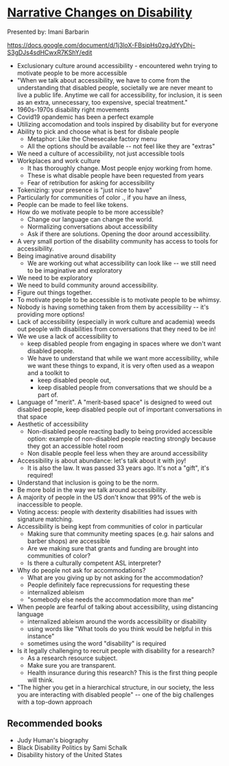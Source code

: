 # [Narrative Changes on Disability](https://www.deque.com/axe-con/sessions/narrative-changes-on-disability/) 

Presented by: Imani Barbarin

https://docs.google.com/document/d/1j3loX-FBsipHs0zgJdYyDhj-S3gDJs4sdHCwxR7KShY/edit

* Exclusionary culture around accessibility - encountered wehn trying to motivate people to be more accessible
* "When we talk about accessibility, we have to come from the understanding that disabled people, societally we are never meant to live a public life. Anytime we call for accessibility, for inclusion, it is seen as an extra, unnecessary, too expensive, special treatment."
* 1960s-1970s disability right movements
* Covid19 opandemic has been a perfect example
* Utilizing accomodation and tools inspired by disability but for everyone
* Ability to pick and choose what is best for disbale people
    * Metaphor: Like the Cheesecake factory menu
    * All the options should be available -- not feel like they are "extras"
* We need a culture of accessibility, not just accessible tools
* Workplaces and work culture
  *  It has thoroughly change. Most people enjoy working from home. 
  * These is what disable people have been requested from years 
  * Fear of retribution for asking for accessibility
* Tokenizing: your presence is "just nice to have"
* Particularly for communities of color ., if you have an ilness, 
* People can be made to feel like tokens. 
* How do we motivate people to be more accessible?
  *  Change our language can change the world. 
  *  Normalizing conversations about accessibility
  * Ask if there are solutions. Opening the door around accessibility. 
* A very small portion of the disability community has access to tools for accessibility.
* Being imaginative around disability
  *  We are working out what accessibility can look like -- we still need to be imaginative and exploratory
* We need to be exploratory
* We need to build community around accessibility.
* Figure out things together. 
* To motivate people to be accessible is to motivate people to be whimsy.
* Nobody is having something taken from them by accessibility -- it's providing more options!
* Lack of accessibility (especially in work culture and academia) weeds out people with disabilities from conversations that they need to be in!
* We we use a lack of accessibility to 
  * keep disabled people from engaging in spaces where we don't want disabled people. 
  * We have to understand that while we want more accessibility, while we want these things to expand, it is very often used as a weapon and a toolkit to
    * keep disabled people out,  
    * keep disabled people from conversations that we should be a part of.
* Language of "merit".  A "merit-based space" is designed to weed out disabled people, keep disabled people out of important conversations in that space
* Aesthetic of accessibility 
  * Non-disabled people reacting badly to being provided accessible option: example of non-disabled people reacting strongly because they got an accessible hotel room
  * Non disable people feel less when they are around accessibility 
* Accessibility is about abundance: let's talk about it with joy!
  * It is also the law. It was passed 33 years ago. It's not a "gift", it's required!
* Understand that inclusion is going to be the norm.
* Be more bold in the way we talk around accessibility.
* A majority of people in the US don't know that 99% of the web is inaccessible to people.
* Voting access: people with dexterity disabilities had issues with signature matching. 
* Accessibility is being kept from communities of color in particular
  * Making sure that community meeting spaces (e.g. hair salons and barber shops) are accessible
  * Are we making sure that grants and funding are brought into communities of color?
  * Is there a culturally competent ASL interpreter?
* Why do people not ask for accommodations?
  * What are you giving up by not asking for the accommodation?
  * People definitely face reprecussions for requesting these
  * internalized ableism
  * "somebody else needs the accommodation more than me"
* When people are fearful of talking about accessibility, using distancing language
  * internalized ableism around the words accessibility or disability
  * using words like "What tools do you think would be helpful in this instance"
  * sometimes using the word "disability" is required
* Is it legally challenging to recruit people with disability for a research?
  * As a research resource subject.  
  * Make sure you are transparent.  
  * Health insurance during this research? This is the first thing people will think.
* "The higher you get in a hierarchical structure, in our society, the less you are interacting with disabled people" -- one of the big challenges with a top-down approach



## Recommended books

* Judy Human's biography
* Black Disability Politics by Sami Schalk
* Disability history of the United States

